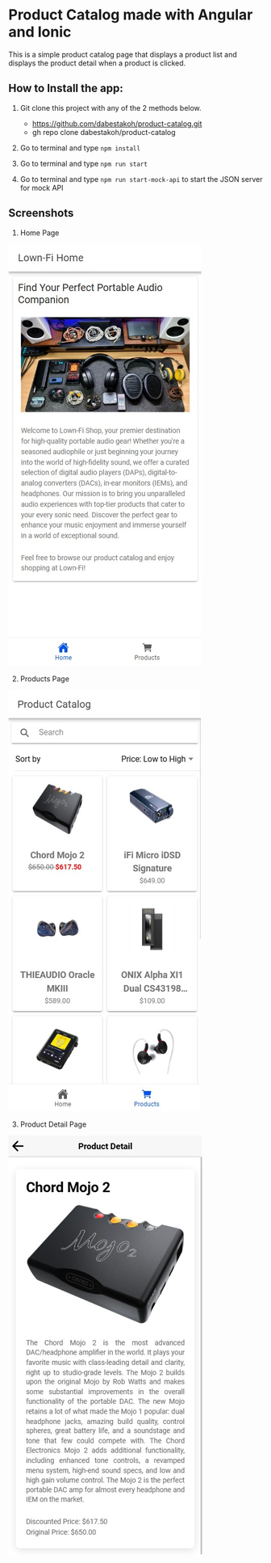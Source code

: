 
# Product Catalog made with Angular and Ionic

This is a simple product catalog page that displays a product list and displays the product detail when a product is clicked.

## How to Install the app:

1. Git clone this project with any of the 2 methods below.
   - https://github.com/dabestakoh/product-catalog.git
   - gh repo clone dabestakoh/product-catalog

3. Go to terminal and type ``npm install``
4. Go to terminal and type ``npm run start``
5. Go to terminal and type ``npm run start-mock-api`` to start the JSON server for mock API

## Screenshots

1. Home Page

![Home Page](https://github.com/dabestakoh/product-catalog/raw/master/src/assets/screenshots/home-page.jpg)

2. Products Page

![Home Page](https://github.com/dabestakoh/product-catalog/raw/master/src/assets/screenshots/products-page.jpg)

3. Product Detail Page

![Home Page](https://github.com/dabestakoh/product-catalog/raw/master/src/assets/screenshots/product-detail-page.jpg)
